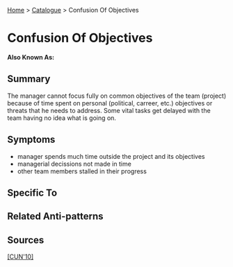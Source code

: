 [Home](../README.md) > [Catalogue](../Antipatterns_catalogue.md) > Confusion Of Objectives
# Confusion Of Objectives
**Also Known As:**
## Summary
The manager cannot focus fully on common objectives of the team (project) because of time spent on personal (political, carreer, etc.) objectives or threats that he needs to address. Some vital tasks get delayed with the team having no idea what is going on.
## Symptoms
 - manager spends much time outside the project and its objectives
 - managerial decissions not made in time
 - other team members stalled in their progress
## Specific To

## Related Anti-patterns
## Sources
[[CUN'10]](../References.md)
